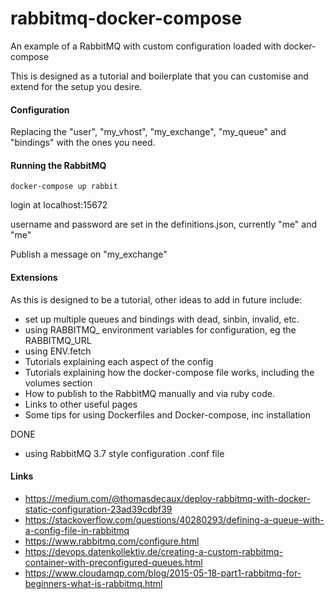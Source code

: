 # rabbitmq-docker-compose

An example of a RabbitMQ with custom configuration loaded with docker-compose

This is designed as a tutorial and boilerplate that you can customise and extend for the setup you desire.

#### Configuration

Replacing the "user", "my_vhost", "my_exchange", "my_queue" and "bindings" with the ones you need.

#### Running the RabbitMQ

`docker-compose up rabbit`

login at localhost:15672

username and password are set in the definitions.json, currently "me" and "me"

Publish a message on "my_exchange"

#### Extensions

As this is designed to be a tutorial, other ideas to add in future include:

* set up multiple queues and bindings with dead, sinbin, invalid, etc.
* using RABBITMQ_ environment variables for configuration, eg the RABBITMQ_URL
* using ENV.fetch
* Tutorials explaining each aspect of the config
* Tutorials explaining how the docker-compose file works, including the volumes section
* How to publish to the RabbitMQ manually and via ruby code.
* Links to other useful pages
* Some tips for using Dockerfiles and Docker-compose, inc installation

DONE

* using RabbitMQ 3.7 style configuration .conf file

#### Links

* https://medium.com/@thomasdecaux/deploy-rabbitmq-with-docker-static-configuration-23ad39cdbf39
* https://stackoverflow.com/questions/40280293/defining-a-queue-with-a-config-file-in-rabbitmq
* https://www.rabbitmq.com/configure.html
* https://devops.datenkollektiv.de/creating-a-custom-rabbitmq-container-with-preconfigured-queues.html
* https://www.cloudamqp.com/blog/2015-05-18-part1-rabbitmq-for-beginners-what-is-rabbitmq.html
